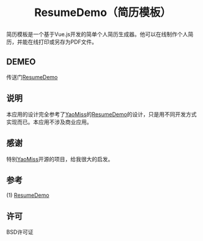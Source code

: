 # <p align="center">ResumeDemo（简历模板）</p> #

简历模板是一个基于Vue.js开发的简单个人简历生成器。他可以在线制作个人简历，并能在线打印或另存为PDF文件。

## DEMEO 
传送门[ResumeDemo](http://XBC125905.github.io/ResumeDemo)
## 说明
本应用的设计完全参考了[YaoMiss](https://github.com/YaoMiss/YaoMiss.github.io)的[ResumeDemo](https://github.com/YaoMiss/ResumeDemo)的设计，只是用不同开发方式实现而已。本应用不涉及商业应用。
## 感谢
特别[YaoMiss](https://github.com/YaoMiss/YaoMiss.github.io)开源的项目，给我很大的启发。
## 参考
(1) [ResumeDemo](https://github.com/YaoMiss/ResumeDemo)
## 许可
BSD许可证
